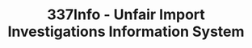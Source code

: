 ---
bigquery: https://console.cloud.google.com/bigquery?p=patents-public-data&d=usitc_investigations&page=dataset&project=sheets-management-319211
citation: US International Trade Commission 337Info Unfair Import Investigations Information
  System
contributors: US International Trade Comission
cost: None
description: US International Trade Commission 337Info Unfair Import Investigations
  Information System contains data on investigations done under Section 337. Section
  337 declares the infringement of certain statutory intellectual property rights
  and other forms of unfair competition in import trade to be unlawful practices.
  Most Section 337 investigations involve allegations of patent or registered trademark
  infringement.
documentation: FAQ and tutorial available on the site
last_edit: 04/09/2022, 18:00:00
location: https://pubapps2.usitc.gov/337external/
maintained_by: US International Trade Comission
schema_fields:
- publication_number
- lastUpdated
- trademarkNumbers
- patentNumber
- targetDate
- scheduledEndDateEvidHear
- currentActiveALJ
- finalDetViolation
- teoIdDueDate
- markmanHearing
- teoReliefGranted
- currentStatus
- docketNo
- teoProceedingInvolved
- gcAttorney
- htsNumbers
- issueDateOtherNonFinal
- ouiiAttorney
- investigationTermDate
- aljAssigned
- dateOfPublicationFrNotice
- copyrightNumbers
- scheduledStartDateEvidHear
- title
- id
- teoIdIssueDate
- cafcAppeals
- finalIdOnViolationDue
- endDateMarkmanHearing
- actualEndDateEvidHear
- investigationNo
- patentNumbers
- finalDetNoViolation
- finalIdOnViolationIssue
- internalRemand
- dateCreated
- respondent
- startDateMarkmanHearing
- investigationType
- ouiiParticipation
- invUnfairAct
- dateComplaintFiled
- complainant
- actualStartDateEvidHear
shortname: unfair_import_investigations
tags:
- import
- legal
- trade
timeframe: 2008-2021 (prior to 2008 downloadable as a JSON file)
title: 337Info - Unfair Import Investigations Information System
uuid: 2721f5ec-e599-4890-9265-9706719fc71e
---